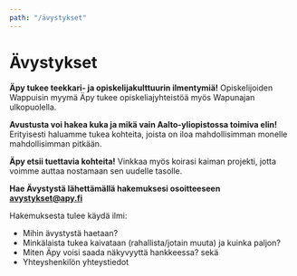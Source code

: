 ```yaml
---
path: "/ävystykset"
---
```


# Ävystykset

**Äpy tukee teekkari- ja opiskelijakulttuurin ilmentymiä!** Opiskelijoiden Wappuisin myymä Äpy tukee opiskeliajyhteistöä myös Wapunajan ulkopuolella.

**Avustusta voi hakea kuka ja mikä vain Aalto-yliopistossa toimiva elin!** Erityisesti haluamme tukea kohteita, joista on iloa mahdollisimman monelle mahdollisimman pitkään.

**Äpy etsii tuettavia kohteita!** Vinkkaa myös koirasi kaiman projekti, jotta voimme auttaa nostamaan sen uudelle tasolle.

**Hae Ävystystä lähettämällä hakemuksesi osoitteeseen avystykset@apy.fi**

Hakemuksesta tulee käydä ilmi:

  - Mihin ävystystä haetaan?
  - Minkälaista tukea kaivataan (rahallista/jotain muuta) ja kuinka paljon?
  - Miten Äpy voisi saada näkyvyyttä hankkeessa? sekä
  - Yhteyshenkilön yhteystiedot
